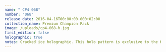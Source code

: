 ```yaml
---
name: " CP4 068"
number: "068"
release_date: 2016-04-16T00:00:00.000+02:00
collection_name: Premium Champion Pack
image: /uploads/cp4-068-h.jpg
first_edition: false
holographic: true
notes: Cracked ice holographic. This holo pattern is exclusive to the Korean version.
---
```

